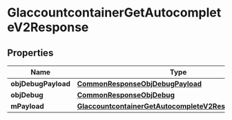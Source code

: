 

# GlaccountcontainerGetAutocompleteV2Response

## Properties

Name | Type | Description | Notes
------------ | ------------- | ------------- | -------------
**objDebugPayload** | [**CommonResponseObjDebugPayload**](CommonResponseObjDebugPayload.md) |  | 
**objDebug** | [**CommonResponseObjDebug**](CommonResponseObjDebug.md) |  |  [optional]
**mPayload** | [**GlaccountcontainerGetAutocompleteV2ResponseMPayload**](GlaccountcontainerGetAutocompleteV2ResponseMPayload.md) |  | 




